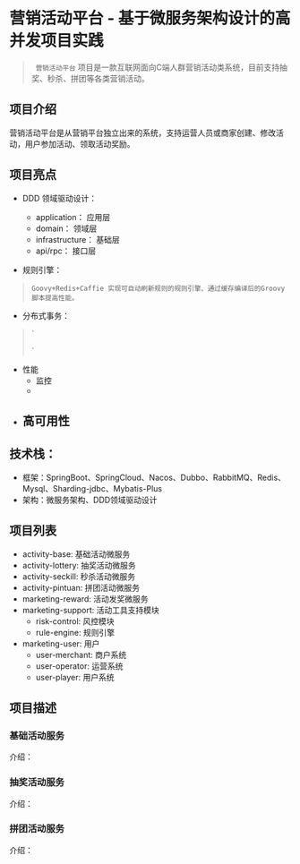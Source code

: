 # 营销活动平台 - 基于微服务架构设计的高并发项目实践

> ` 营销活动平台` 项目是一款互联网面向C端人群营销活动类系统，目前支持抽奖、秒杀、拼团等各类营销活动。

## 项目介绍

营销活动平台是从营销平台独立出来的系统，支持运营人员或商家创建、修改活动，用户参加活动、领取活动奖励。

## 项目亮点

- DDD 领域驱动设计：
    - application： 应用层
    - domain： 领域层
    - infrastructure： 基础层
    - api/rpc： 接口层

- 规则引擎：

> ` Goovy+Redis+Caffie 实现可自动刷新规则的规则引擎、通过缓存编译后的Groovy脚本提高性能。
> `
- 分布式事务：

> `
>
> `

- 性能
    - 监控
    -
- 高可用性
  -

## 技术栈：

- 框架：SpringBoot、SpringCloud、Nacos、Dubbo、RabbitMQ、Redis、Mysql、Sharding-jdbc、Mybatis-Plus
- 架构：微服务架构、DDD领域驱动设计

## 项目列表

- activity-base: 基础活动微服务
- activity-lottery: 抽奖活动微服务
- activity-seckill: 秒杀活动微服务
- activity-pintuan: 拼团活动微服务
- marketing-reward: 活动发奖微服务
- marketing-support: 活动工具支持模块
    - risk-control: 风控模块
    - rule-engine:  规则引擎
- marketing-user:    用户
    - user-merchant: 商户系统
    - user-operator: 运营系统
    - user-player:   用户系统

## 项目描述

### 基础活动服务

介绍：

### 抽奖活动服务

介绍：

### 拼团活动服务

介绍：


